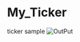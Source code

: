 # My_Ticker
ticker sample
![OutPut](https://raw.githubusercontent.com/mohit008/Android_Move_Images/master/app/src/main/res/drawable-v24/move1.png "")

